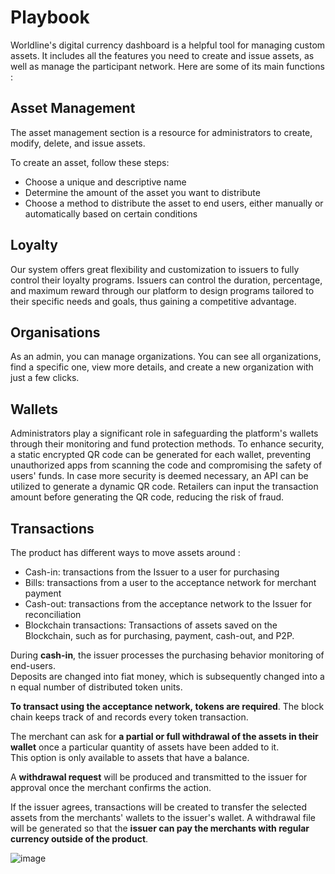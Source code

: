 # Playbook

Worldline's digital currency dashboard is a helpful tool for managing custom assets. It includes all the features you need to create and issue assets, as well as manage the participant network. Here are some of its main functions : 

## Asset Management

The asset management section is a resource for administrators to create, modify, delete, and issue assets.

To create an asset, follow these steps:

- Choose a unique and descriptive name
- Determine the amount of the asset you want to distribute
- Choose a method to distribute the asset to end users, either manually or automatically based on certain conditions

## Loyalty

Our system offers great flexibility and customization to issuers to fully control their loyalty programs. Issuers can control the duration, percentage, and maximum reward through our platform to design programs tailored to their specific needs and goals, thus gaining a competitive advantage.

## Organisations

As an admin, you can manage organizations. You can see all organizations, find a specific one, view more details, and create a new organization with just a few clicks.

## Wallets

Administrators play a significant role in safeguarding the platform's wallets through their monitoring and fund protection methods. To enhance security, a static encrypted QR code can be generated for each wallet, preventing unauthorized apps from scanning the code and compromising the safety of users' funds. In case more security is deemed necessary, an API can be utilized to generate a dynamic QR code. Retailers can input the transaction amount before generating the QR code, reducing the risk of fraud. 

## Transactions

The product has different ways to move assets around :

- Cash-in: transactions from the Issuer to a user for purchasing
- Bills: transactions from a user to the acceptance network for merchant payment
- Cash-out: transactions from the acceptance network to the Issuer for reconciliation
- Blockchain transactions: Transactions of assets saved on the Blockchain, such as for purchasing, payment, cash-out, and P2P.

During **cash-in**, the issuer processes the purchasing behavior monitoring of end-users. Deposits are changed into fiat money, which is subsequently changed into an equal number of distributed token units.

**To transact using the acceptance network, tokens are required**. The blockchain keeps track of and records every token transaction.

The merchant can ask for **a partial or full withdrawal of the assets in their wallet** once a particular quantity of assets have been added to it. 
This option is only available to assets that have a balance.

A **withdrawal request** will be produced and transmitted to the issuer for approval once the merchant confirms the action.

If the issuer agrees, transactions will be created to transfer the selected assets from the merchants' wallets to the issuer's wallet. A withdrawal file will be generated so that the **issuer can pay the merchants with regular currency outside of the product**.

![image](https://user-images.githubusercontent.com/126062813/223330859-e09eb465-84bf-4bea-a011-4890dde2b8ad.png)





